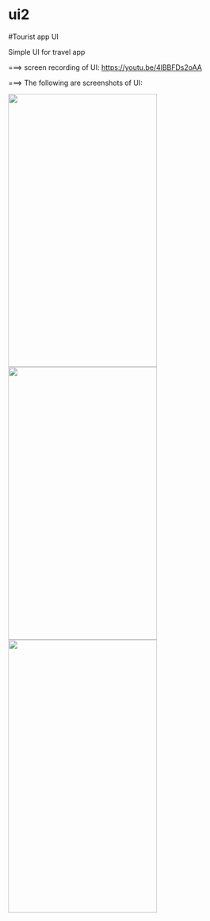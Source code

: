 # ui2

#Tourist app UI

Simple UI for travel app

===> screen recording of UI: https://youtu.be/4lBBFDs2oAA

===> The following are screenshots of UI:

<img src="https://user-images.githubusercontent.com/93790564/147393772-c3d63876-a727-4ad4-91c3-7a7ed26a02f8.jpg" width="300" height="550"/>


<img src="https://user-images.githubusercontent.com/93790564/147393771-b597145a-831a-487f-a71a-ea34c0daaffa.jpg" width="300" height="550"/>


<img src="https://user-images.githubusercontent.com/93790564/147393770-5a3f019e-6f8c-4983-9b60-0c9476a1e638.jpg" width="300" height="550"/>
